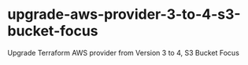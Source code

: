 # upgrade-aws-provider-3-to-4-s3-bucket-focus
Upgrade Terraform AWS provider from Version 3 to 4, S3 Bucket Focus
